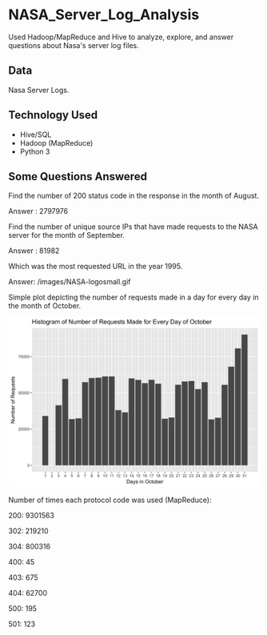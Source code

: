 # NASA_Server_Log_Analysis
Used Hadoop/MapReduce and Hive to analyze, explore, and answer questions about Nasa's server log files.

## Data
Nasa Server Logs. 

## Technology Used
- Hive/SQL
- Hadoop (MapReduce)
- Python 3

## Some Questions Answered

Find the number of 200 status code in the response in the month of August.

Answer : 2797976

Find the number of unique source IPs that have made requests to the NASA server for the month of September.

Answer : 81982

Which was the most requested URL in the year 1995.

Answer: /images/NASA-logosmall.gif

Simple plot depicting the number of requests made in a day for every day in the month of October.

![](./october.png)

Number of times each protocol code was used (MapReduce):

200: 9301563

302: 219210

304: 800316

400: 45

403: 675

404: 62700

500: 195

501: 123
